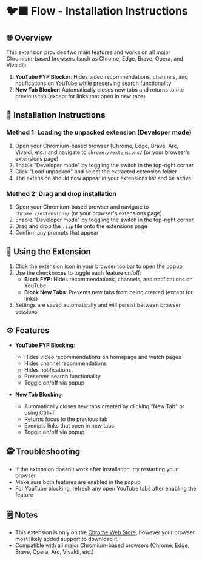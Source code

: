 # 🐦‍⬛ Flow - Installation Instructions

## 🌐 Overview
This extension provides two main features and works on all major Chromium-based browsers (such as Chrome, Edge, Brave, Opera, and Vivaldi):
1. **YouTube FYP Blocker**: Hides video recommendations, channels, and notifications on YouTube while preserving search functionality
2. **New Tab Blocker**: Automatically closes new tabs and returns to the previous tab (except for links that open in new tabs)

## 🔧 Installation Instructions

### Method 1: Loading the unpacked extension (Developer mode)
1. Open your Chromium-based browser (Chrome, Edge, Brave, Arc, Vivaldi, etc.) and navigate to `chrome://extensions/` (or your browser's extensions page)
2. Enable "Developer mode" by toggling the switch in the top-right corner
3. Click "Load unpacked" and select the extracted extension folder
4. The extension should now appear in your extensions list and be active

### Method 2: Drag and drop installation
1. Open your Chromium-based browser and navigate to `chrome://extensions/` (or your browser's extensions page)
2. Enable "Developer mode" by toggling the switch in the top-right corner
3. Drag and drop the `.zip` file onto the extensions page
4. Confirm any prompts that appear

## 🧰 Using the Extension
1. Click the extension icon in your browser toolbar to open the popup
2. Use the checkboxes to toggle each feature on/off:
   - **Block FYP**: Hides recommendations, channels, and notifications on YouTube
   - **Block New Tabs**: Prevents new tabs from being created (except for links)
3. Settings are saved automatically and will persist between browser sessions

## ⚙️ Features
- **YouTube FYP Blocking**:
  - Hides video recommendations on homepage and watch pages
  - Hides channel recommendations
  - Hides notifications
  - Preserves search functionality
  - Toggle on/off via popup

- **New Tab Blocking**:
  - Automatically closes new tabs created by clicking "New Tab" or using Ctrl+T
  - Returns focus to the previous tab
  - Exempts links that open in new tabs
  - Toggle on/off via popup

## 🕵️ Troubleshooting
- If the extension doesn't work after installation, try restarting your browser
- Make sure both features are enabled in the popup
- For YouTube blocking, refresh any open YouTube tabs after enabling the feature

## 🗒️ Notes
- This extension is only on the [Chrome Web Store](https://chromewebstore.google.com/detail/flow/odenofhkafaeedoohodgdndpeeadpndg?authuser=0&hl=en), however your browser most likely added support to download it
- Compatible with all major Chromium-based browsers (Chrome, Edge, Brave, Opera, Arc, Vivaldi, etc.)
